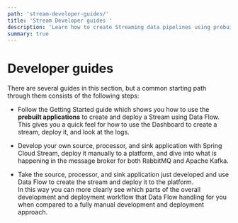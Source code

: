 ```yaml
---
path: 'stream-developer-guides/'
title: 'Stream Developer guides '
description: 'Learn how to create Streaming data pipelines using prebuilt microservices or create your own.'
summary: true
---
```


# Developer guides

There are several guides in this section, but a common starting path through them consists of the following steps:

- Follow the Getting Started guide which shows you how to use the **prebuilt applications** to create and deploy a Stream using Data Flow.  
  This gives you a quick feel for how to use the Dashboard to create a stream, deploy it, and look at the logs.

- Develop your own source, processor, and sink application with Spring Cloud Stream, deploy it manually to a platform, and dive into what is happening in the message broker for both RabbitMQ and Apache Kafka.

- Take the source, processor, and sink application just developed and use Data Flow to create the stream and deploy it to the platform.  
  In this way you can more clearly see which parts of the overall development and deployment workflow that Data Flow handling for you when compared to a fully manual development and deployment approach.
